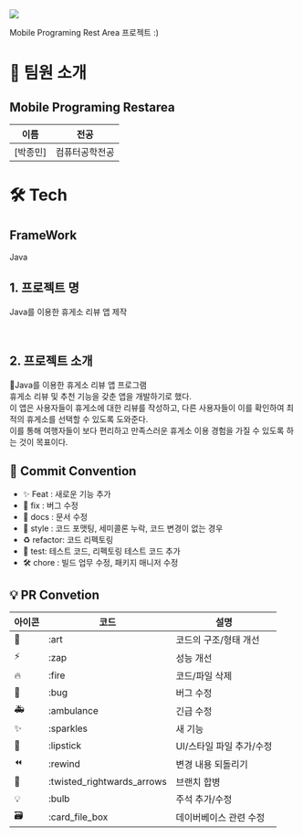 <div><img src="https://capsule-render.vercel.app/api?type=waving&height=150&color=gradient&text=MobilePrograming%20Restarea%20" /></div>



Mobile Programing Rest Area 프로젝트 :)

# 👋 팀원 소개

## Mobile Programing Restarea

| 이름                                   | 전공           |
| -------------------------------------- | -------------- | 
| [박종민]  | 컴퓨터공학전공 | 


# 🛠️ Tech

## FrameWork

Java

## 1. 프로젝트 명

Java를 이용한 휴게소 리뷰 앱 제작


<br/>

## 2. 프로젝트 소개

Java를 이용한 휴게소 리뷰 앱 프로그램 <br/>
휴게소 리뷰 및 추천 기능을 갖춘 앱을 개발하기로 했다. <br/>
이 앱은 사용자들이 휴게소에 대한 리뷰를 작성하고, 다른 사용자들이 이를 확인하여 최적의 휴게소를 선택할 수 있도록 도와준다. <br/>
이를 통해 여행자들이 보다 편리하고 만족스러운 휴게소 이용 경험을 가질 수 있도록 하는 것이 목표이다. <br/>

## 🎯 Commit Convention

- ✨ Feat : 새로운 기능 추가
- 🐛 fix : 버그 수정
- 📑 docs : 문서 수정
- 💄 style : 코드 포맷팅, 세미콜론 누락, 코드 변경이 없는 경우
- ♻️ refactor: 코드 리펙토링
- 🧪 test: 테스트 코드, 리펙토링 테스트 코드 추가
- 🛠️ chore : 빌드 업무 수정, 패키지 매니저 수정

## 💡 PR Convetion

| 아이콘 | 코드                       | 설명                     |
| ------ | -------------------------- | ------------------------ |
| 🎨     | :art                       | 코드의 구조/형태 개선    |
| ⚡️    | :zap                       | 성능 개선                |
| 🔥     | :fire                      | 코드/파일 삭제           |
| 🐛     | :bug                       | 버그 수정                |
| 🚑     | :ambulance                 | 긴급 수정                |
| ✨     | :sparkles                  | 새 기능                  |
| 💄     | :lipstick                  | UI/스타일 파일 추가/수정 |
| ⏪     | :rewind                    | 변경 내용 되돌리기       |
| 🔀     | :twisted_rightwards_arrows | 브랜치 합병              |
| 💡     | :bulb                      | 주석 추가/수정           |
| 🗃      | :card_file_box             | 데이버베이스 관련 수정   |
